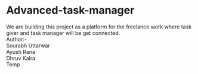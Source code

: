 # Advanced-task-manager
We are building this project as a platform for the freelance work where task giver and task manager will be get connected.
<br>
Author:-
<br>
Sourabh Uttarwar
<br>
Ayush Rana
<br>
Dhruv Kalra
<br>
Temp
